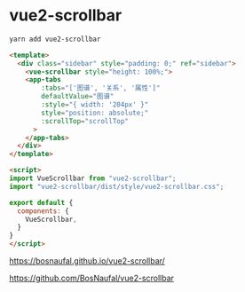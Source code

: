 # vue2-scrollbar

```bash
yarn add vue2-scrollbar
```

```html
<template>
  <div class="sidebar" style="padding: 0;" ref="sidebar">
    <vue-scrollbar style="height: 100%;">
    <app-tabs
        :tabs="['图谱', '关系', '属性']"
        defaultValue="图谱"
        :style="{ width: '204px' }"
        style="position: absolute;"
        :scrollTop="scrollTop"
      >
    </app-tabs>
  </div>
</template>

<script>
import VueScrollbar from "vue2-scrollbar";
import "vue2-scrollbar/dist/style/vue2-scrollbar.css";

export default {
  components: {
    VueScrollbar,
  }
}
</script>
```

https://bosnaufal.github.io/vue2-scrollbar/

https://github.com/BosNaufal/vue2-scrollbar